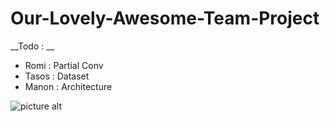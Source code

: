 # Our-Lovely-Awesome-Team-Project


__Todo : __

* Romi : Partial Conv
* Tasos : Dataset 
* Manon : Architecture

![picture alt](https://www.google.com/url?sa=i&source=images&cd=&cad=rja&uact=8&ved=2ahUKEwi8xIntooLiAhUQpIsKHaqKBM8QjRx6BAgBEAU&url=https%3A%2F%2Fwww.lesinrocks.com%2F2019%2F05%2F02%2Fseries%2Fseries%2Fgame-of-thrones-le-roi-de-la-nuit-defend-le-twist-de-lepisode-3%2F&psig=AOvVaw3OGFAMxhyGKLizt7YLlB4X&ust=1557072936665594)
